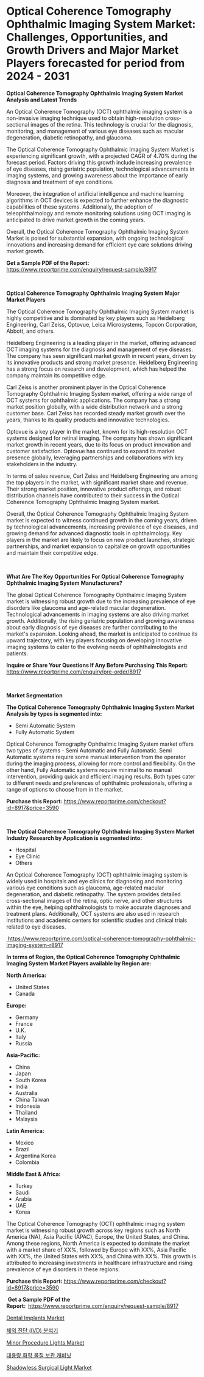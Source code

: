<p><h1>Optical Coherence Tomography Ophthalmic Imaging System Market: Challenges, Opportunities, and Growth Drivers and Major Market Players forecasted for period from 2024 - 2031</h1></p><p><strong>Optical Coherence Tomography Ophthalmic Imaging System Market Analysis and Latest Trends</strong></p>
<p><p>An Optical Coherence Tomography (OCT) ophthalmic imaging system is a non-invasive imaging technique used to obtain high-resolution cross-sectional images of the retina. This technology is crucial for the diagnosis, monitoring, and management of various eye diseases such as macular degeneration, diabetic retinopathy, and glaucoma.</p><p>The Optical Coherence Tomography Ophthalmic Imaging System Market is experiencing significant growth, with a projected CAGR of 4.70% during the forecast period. Factors driving this growth include increasing prevalence of eye diseases, rising geriatric population, technological advancements in imaging systems, and growing awareness about the importance of early diagnosis and treatment of eye conditions.</p><p>Moreover, the integration of artificial intelligence and machine learning algorithms in OCT devices is expected to further enhance the diagnostic capabilities of these systems. Additionally, the adoption of teleophthalmology and remote monitoring solutions using OCT imaging is anticipated to drive market growth in the coming years.</p><p>Overall, the Optical Coherence Tomography Ophthalmic Imaging System Market is poised for substantial expansion, with ongoing technological innovations and increasing demand for efficient eye care solutions driving market growth.</p></p>
<p><strong>Get a Sample PDF of the Report:&nbsp;</strong> <a href="https://www.reportprime.com/enquiry/request-sample/8917">https://www.reportprime.com/enquiry/request-sample/8917</a></p>
<p>&nbsp;</p>
<p><strong>Optical Coherence Tomography Ophthalmic Imaging System Major Market Players</strong></p>
<p><p>The Optical Coherence Tomography Ophthalmic Imaging System market is highly competitive and is dominated by key players such as Heidelberg Engineering, Carl Zeiss, Optovue, Leica Microsystems, Topcon Corporation, Abbott, and others.</p><p>Heidelberg Engineering is a leading player in the market, offering advanced OCT imaging systems for the diagnosis and management of eye diseases. The company has seen significant market growth in recent years, driven by its innovative products and strong market presence. Heidelberg Engineering has a strong focus on research and development, which has helped the company maintain its competitive edge.</p><p>Carl Zeiss is another prominent player in the Optical Coherence Tomography Ophthalmic Imaging System market, offering a wide range of OCT systems for ophthalmic applications. The company has a strong market position globally, with a wide distribution network and a strong customer base. Carl Zeiss has recorded steady market growth over the years, thanks to its quality products and innovative technologies.</p><p>Optovue is a key player in the market, known for its high-resolution OCT systems designed for retinal imaging. The company has shown significant market growth in recent years, due to its focus on product innovation and customer satisfaction. Optovue has continued to expand its market presence globally, leveraging partnerships and collaborations with key stakeholders in the industry.</p><p>In terms of sales revenue, Carl Zeiss and Heidelberg Engineering are among the top players in the market, with significant market share and revenue. Their strong market position, innovative product offerings, and robust distribution channels have contributed to their success in the Optical Coherence Tomography Ophthalmic Imaging System market.</p><p>Overall, the Optical Coherence Tomography Ophthalmic Imaging System market is expected to witness continued growth in the coming years, driven by technological advancements, increasing prevalence of eye diseases, and growing demand for advanced diagnostic tools in ophthalmology. Key players in the market are likely to focus on new product launches, strategic partnerships, and market expansion to capitalize on growth opportunities and maintain their competitive edge.</p></p>
<p>&nbsp;</p>
<p><strong>What Are The Key Opportunities For Optical Coherence Tomography Ophthalmic Imaging System Manufacturers?</strong></p>
<p><p>The global Optical Coherence Tomography Ophthalmic Imaging System market is witnessing robust growth due to the increasing prevalence of eye disorders like glaucoma and age-related macular degeneration. Technological advancements in imaging systems are also driving market growth. Additionally, the rising geriatric population and growing awareness about early diagnosis of eye diseases are further contributing to the market's expansion. Looking ahead, the market is anticipated to continue its upward trajectory, with key players focusing on developing innovative imaging systems to cater to the evolving needs of ophthalmologists and patients.</p></p>
<p><strong>Inquire or Share Your Questions If Any Before Purchasing This Report:</strong> <a href="https://www.reportprime.com/enquiry/pre-order/8917">https://www.reportprime.com/enquiry/pre-order/8917</a></p>
<p>&nbsp;</p>
<p><strong>Market Segmentation</strong></p>
<p><strong>The Optical Coherence Tomography Ophthalmic Imaging System Market Analysis by types is segmented into:</strong></p>
<p><ul><li>Semi Automatic System</li><li>Fully Automatic System</li></ul></p>
<p><p>Optical Coherence Tomography Ophthalmic Imaging System market offers two types of systems - Semi Automatic and Fully Automatic. Semi Automatic systems require some manual intervention from the operator during the imaging process, allowing for more control and flexibility. On the other hand, Fully Automatic systems require minimal to no manual intervention, providing quick and efficient imaging results. Both types cater to different needs and preferences of ophthalmic professionals, offering a range of options to choose from in the market.</p></p>
<p><strong>Purchase this Report:&nbsp;</strong><a href="https://www.reportprime.com/checkout?id=8917&price=3590">https://www.reportprime.com/checkout?id=8917&price=3590</a></p>
<p>&nbsp;</p>
<p><strong>The Optical Coherence Tomography Ophthalmic Imaging System Market Industry Research by Application is segmented into:</strong></p>
<p><ul><li>Hospital</li><li>Eye Clinic</li><li>Others</li></ul></p>
<p><p>An Optical Coherence Tomography (OCT) ophthalmic imaging system is widely used in hospitals and eye clinics for diagnosing and monitoring various eye conditions such as glaucoma, age-related macular degeneration, and diabetic retinopathy. The system provides detailed cross-sectional images of the retina, optic nerve, and other structures within the eye, helping ophthalmologists to make accurate diagnoses and treatment plans. Additionally, OCT systems are also used in research institutions and academic centers for scientific studies and clinical trials related to eye diseases.</p></p>
<p><a href="https://www.reportprime.com/optical-coherence-tomography-ophthalmic-imaging-system-r8917">&nbsp;https://www.reportprime.com/optical-coherence-tomography-ophthalmic-imaging-system-r8917</a></p>
<p><strong>In terms of Region, the Optical Coherence Tomography Ophthalmic Imaging System Market Players available by Region are:</strong></p>
<p>
    <p> <strong> North America: </strong>
        <ul>
            <li>United States</li>
            <li>Canada</li>
        </ul>
        </p> 
    <p> <strong> Europe: </strong>
        <ul>
            <li>Germany</li>
            <li>France</li>
            <li>U.K.</li>
            <li>Italy</li>
            <li>Russia</li>
        </ul>
        </p> 
    <p> <strong> Asia-Pacific: </strong>
        <ul>
            <li>China</li>
            <li>Japan</li>
            <li>South Korea</li>
            <li>India</li>
            <li>Australia</li>
            <li>China Taiwan</li>
            <li>Indonesia</li>
            <li>Thailand</li>
            <li>Malaysia</li>
        </ul>
        </p> 
    <p> <strong> Latin America: </strong>
        <ul>
            <li>Mexico</li>
            <li>Brazil</li>
            <li>Argentina Korea</li>
            <li>Colombia</li>
        </ul>
        </p> 
    <p> <strong> Middle East & Africa: </strong>
        <ul>
            <li>Turkey</li>
            <li>Saudi</li>
            <li>Arabia</li>
            <li>UAE</li>
            <li>Korea</li>
        </ul>
    </p>
    </p>
<p><p>The Optical Coherence Tomography (OCT) ophthalmic imaging system market is witnessing robust growth across key regions such as North America (NA), Asia Pacific (APAC), Europe, the United States, and China. Among these regions, North America is expected to dominate the market with a market share of XX%, followed by Europe with XX%, Asia Pacific with XX%, the United States with XX%, and China with XX%. This growth is attributed to increasing investments in healthcare infrastructure and rising prevalence of eye disorders in these regions.</p></p>
<p><strong>Purchase this Report: </strong><a href="https://www.reportprime.com/checkout?id=8917&price=3590">https://www.reportprime.com/checkout?id=8917&price=3590</a></p>
<p>&nbsp;<strong>Get a Sample PDF of the Report:&nbsp;&nbsp;</strong><a href="https://www.reportprime.com/enquiry/request-sample/8917">https://www.reportprime.com/enquiry/request-sample/8917</a></p>
<p><strong></strong></p>
<p><p><a href="https://github.com/amayrani15moore/Market-Research-Report-List-1/blob/main/dental-implants-market.md">Dental Implants Market</a></p><p><a href="https://github.com/amuji413411/Market-Research-Report-List-2/blob/main/6296940105821.md">체외 진단 (IVD) 분석기</a></p><p><a href="https://github.com/Christopherorp895/Market-Research-Report-List-1/blob/main/minor-procedure-lights-market.md">Minor Procedure Lights Market</a></p><p><a href="https://github.com/msujons1512/Market-Research-Report-List-2/blob/main/5965147105820.md">대용량 화학 물질 보관 캐비닛</a></p><p><a href="https://github.com/ChiragRp1/Market-Research-Report-List-6/blob/main/shadowless-surgical-light-market.md">Shadowless Surgical Light Market</a></p></p>